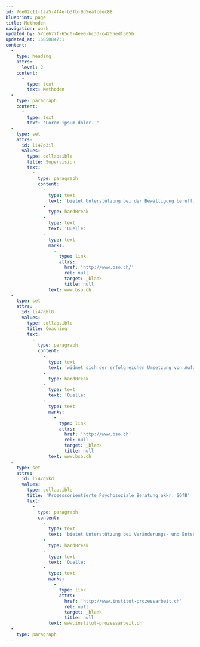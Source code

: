 ```yaml
---
id: 7de02c11-1aa5-4f4e-b3fb-9d5eafceec88
blueprint: page
title: Methoden
navigation: work
updated_by: 57ce677f-65c0-4ee0-bc33-c4255edf305b
updated_at: 1685084731
content:
  -
    type: heading
    attrs:
      level: 2
    content:
      -
        type: text
        text: Methoden
  -
    type: paragraph
    content:
      -
        type: text
        text: 'Lorem ipsum dolor. '
  -
    type: set
    attrs:
      id: li47p3il
      values:
        type: collapsible
        title: Supervision
        text:
          -
            type: paragraph
            content:
              -
                type: text
                text: 'bietet Unterstützung bei der Bewältigung beruflicher Aufgaben, der Reflexion beruflichen Handelns und der Weiterentwicklung der fachlichen und sozialen Kompetenzen. Qualitative Elemente, u.a. der transparente Umgang mit Macht und das Wahren von Unabhängigkeit gegenüber dem beruflichen Umfeld von Kunden und Kundinnen, sind fester Bestandteil von Supervision.'
              -
                type: hardBreak
              -
                type: text
                text: 'Quelle: '
              -
                type: text
                marks:
                  -
                    type: link
                    attrs:
                      href: 'http://www.bso.ch/'
                      rel: null
                      target: _blank
                      title: null
                text: www.bso.ch
  -
    type: set
    attrs:
      id: li47qbl8
      values:
        type: collapsible
        title: Coaching
        text:
          -
            type: paragraph
            content:
              -
                type: text
                text: 'widmet sich der erfolgreichen Umsetzung von Aufgaben und Herausforderungen, der Erweiterung des Handlungsspektrums und verfolgt das Ziel der persönlichen Reflexion. Coaching setzt den Fokus auf die Person, deren Positionen, Rollen und Rollenhandeln. Die Arbeitsweise von Coaching ist, je nach Situation, aufgaben-, personen- und prozessorientiert.'
              -
                type: hardBreak
              -
                type: text
                text: 'Quelle: '
              -
                type: text
                marks:
                  -
                    type: link
                    attrs:
                      href: 'http://www.bso.ch'
                      rel: null
                      target: _blank
                      title: null
                text: www.bso.ch
  -
    type: set
    attrs:
      id: li47qvkd
      values:
        type: collapsible
        title: 'Prozessorientierte Psychosoziale Beratung akkr. SGfB'
        text:
          -
            type: paragraph
            content:
              -
                type: text
                text: 'bietet Unterstützung bei Veränderungs- und Entscheidungsprozessen, bei Fragen der Sinnfindung, bei der Krisenbewältigung, der Klärung von Konflikten, bei der Auseinandersetzung mit Gefühlen, Denken und Wahrnehmung, bei der Förderung von Beziehungsfähigkeit im Kontext eines erweiterten Umfeldes. Prozessorientierte Psychosoziale Beratung findet als gegenseitig vereinbarte Form der Beratung von Personen und Gruppen statt. Die Unterstützung und Entfaltung eines selbstbestimmten, eigenverantwortlichen sowie gemeinschaftsbezogenen Denkens, Fühlens und Handelns der Klient:innen ist der Hauptfokus dieser Form der Beratung. Prozessorientierte Psychosoziale Beratung arbeitet an den Inhalten, am Prozess und an den Zielen, wofür die Klient:innen Beratung suchen.'
              -
                type: hardBreak
              -
                type: text
                text: 'Quelle: '
              -
                type: text
                marks:
                  -
                    type: link
                    attrs:
                      href: 'http://www.institut-prozessarbeit.ch'
                      rel: null
                      target: _blank
                      title: null
                text: www.institut-prozessarbeit.ch
  -
    type: paragraph
---
```

